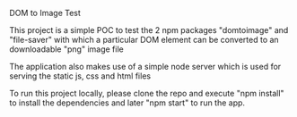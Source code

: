DOM to Image Test

This project is a simple POC to test the 2 npm packages "domtoimage" and "file-saver" with which a particular DOM element can be converted to an downloadable "png" image file

The application also makes use of a simple node server which is used for serving the static js, css and html files

To run this project locally, please clone the repo and execute "npm install" to install the dependencies and later "npm start" to run the app.